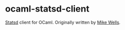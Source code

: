ocaml-statsd-client
===================

[Statsd](https://github.com/etsy/statsd) client for OCaml.
Originally written by [Mike Wells](https://github.com/mwells).
